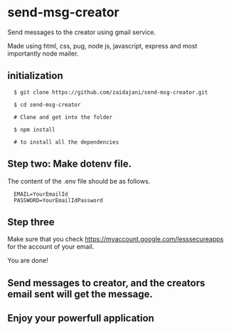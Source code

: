 # send-msg-creator

Send messages to the creator using gmail service.

Made using html, css, pug, node js, javascript, express and most importantly node mailer.

## initialization

```
  $ git clone https://github.com/zaidajani/send-msg-creator.git
  
  $ cd send-msg-creator
  
  # Clone and get into the folder
  
  $ npm install 
  
  # to install all the dependencies
```

## Step two: Make dotenv file.

The content of the .env file should be as follows.

```
  EMAIL=YourEmailId
  PASSWORD=YourEmailIdPassword
```

## Step three

Make sure that you check <a href="https://myaccount.google.com/lesssecureapps">https://myaccount.google.com/lesssecureapps</a> for the account of your email.

You are done!

## Send messages to creator, and the creators email sent will get the message.

## Enjoy your powerfull application
